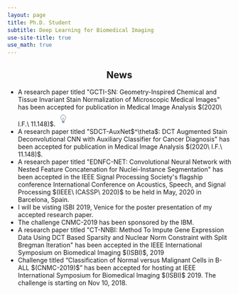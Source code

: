 ```yaml
---
layout: page
title: Ph.D. Student
subtitle: Deep Learning for Biomedical Imaging
use-site-title: true
use_math: true
---
```


<center><h2>News</h2></center>

<ul>
<li>A research paper titled "GCTI-SN: Geometry-Inspired Chemical and Tissue Invariant Stain Normalization of Microscopic Medical Images" has been accepted for publication in Medical Image Analysis $(2020\ I.F.\ 11.148)$.<img src="/img/notification_1.gif" alt="Smiley face"  height="35" width="35"> </li>
<li>A research paper titled "SDCT-AuxNet$^\theta$: DCT Augmented Stain Deconvolutional CNN with Auxiliary Classifier for Cancer Diagnosis" has been accepted for publication in Medical Image Analysis $(2020\ I.F.\ 11.148)$.</li>
 <li>A research paper titled "EDNFC-NET: Convolutional Neural Network with Nested Feature Concatenation for Nuclei-Instance Segmentation" has been accepted in the IEEE Signal Processing Society's flagship conference International Conference on Acoustics, Speech, and Signal Processing $(IEEE\ ICASSP\ 2020)$ to be held in May, 2020 in Barcelona, Spain.
<li> I will be visting ISBI 2019, Venice for the poster presentation of my accepted research paper.</li>
<li> The challenge CNMC-2019 has been sponsored by the IBM. </li>
<li> A research paper titled "CT-NNBI: Method To Impute Gene Expression Data Using DCT Based Sparsity and Nuclear Norm Constraint with Split Bregman Iteration" has been accepted in the IEEE International Symposium on Biomedical Imaging $(ISBI)$, 2019</li>
<li> Challenge titled “Classification of Normal versus Malignant Cells in B-ALL $(CNMC-2019)$” has been accepted for hosting at IEEE International Symposium for Biomedical Imaging $(ISBI)$ 2019. The challenge is starting on Nov 10, 2018.</li>
</ul>









